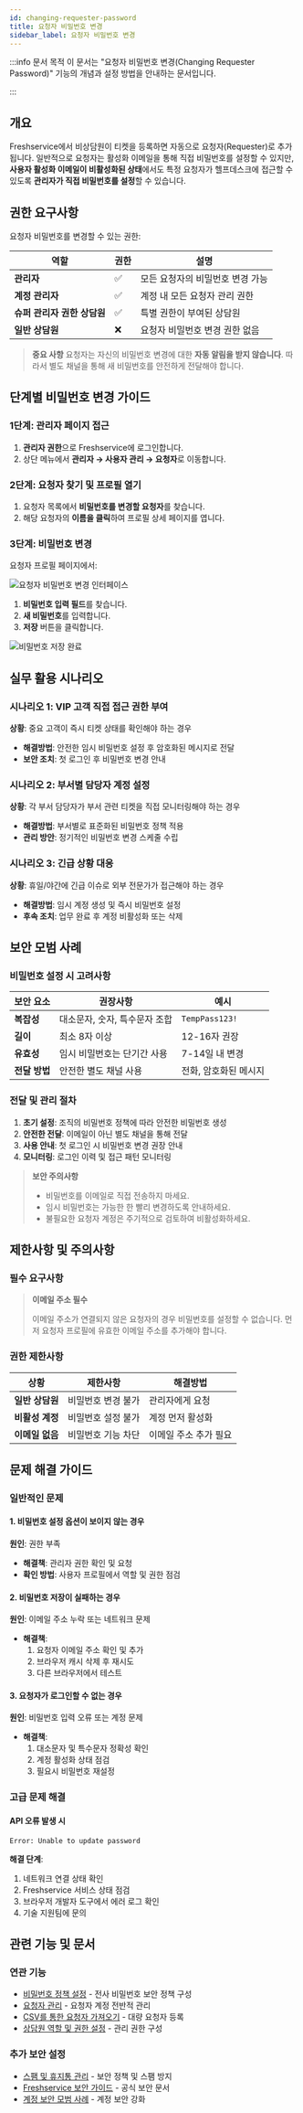 ```yaml
---
id: changing-requester-password
title: 요청자 비밀번호 변경
sidebar_label: 요청자 비밀번호 변경
---
```


:::info 문서 목적
이 문서는 "요청자 비밀번호 변경(Changing Requester Password)" 기능의 개념과 설정 방법을 안내하는 문서입니다.

:::

## 개요

Freshservice에서 비상담원이 티켓을 등록하면 자동으로 요청자(Requester)로 추가됩니다. 일반적으로 요청자는 활성화 이메일을 통해 직접 비밀번호를 설정할 수 있지만, **사용자 활성화 이메일이 비활성화된 상태**에서도 특정 요청자가 헬프데스크에 접근할 수 있도록 **관리자가 직접 비밀번호를 설정**할 수 있습니다.

## 권한 요구사항

요청자 비밀번호를 변경할 수 있는 권한:

| 역할 | 권한 | 설명 |
|------|------|------|
| **관리자** | ✅ | 모든 요청자의 비밀번호 변경 가능 |
| **계정 관리자** | ✅ | 계정 내 모든 요청자 관리 권한 |
| **슈퍼 관리자 권한 상담원** | ✅ | 특별 권한이 부여된 상담원 |
| **일반 상담원** | ❌ | 요청자 비밀번호 변경 권한 없음 |

> **중요 사항**
> 요청자는 자신의 비밀번호 변경에 대한 **자동 알림을 받지 않습니다**. 따라서 별도 채널을 통해 새 비밀번호를 안전하게 전달해야 합니다.

## 단계별 비밀번호 변경 가이드

### 1단계: 관리자 페이지 접근

1. **관리자 권한**으로 Freshservice에 로그인합니다.
2. 상단 메뉴에서 **관리자 → 사용자 관리 → 요청자**로 이동합니다.

### 2단계: 요청자 찾기 및 프로필 열기

1. 요청자 목록에서 **비밀번호를 변경할 요청자**를 찾습니다.
2. 해당 요청자의 **이름을 클릭**하여 프로필 상세 페이지를 엽니다.

### 3단계: 비밀번호 변경

요청자 프로필 페이지에서:

![요청자 비밀번호 변경 인터페이스](https://s3.amazonaws.com/cdn.freshdesk.com/data/helpdesk/attachments/production/50009281279/original/dFTPM404mqtn6wXzS00lfPMTEAZxbs3pZQ.png?1692968160)

1. **비밀번호 입력 필드**를 찾습니다.
2. **새 비밀번호**를 입력합니다.
3. **저장** 버튼을 클릭합니다.

![비밀번호 저장 완료](https://s3.amazonaws.com/cdn.freshdesk.com/data/helpdesk/attachments/production/50009281264/original/do-cZLKhzI5ljOKQ5XJHFwLbiWZenzTlsw.png?1692968074)

## 실무 활용 시나리오

### 시나리오 1: VIP 고객 직접 접근 권한 부여
**상황**: 중요 고객이 즉시 티켓 상태를 확인해야 하는 경우
- **해결방법**: 안전한 임시 비밀번호 설정 후 암호화된 메시지로 전달
- **보안 조치**: 첫 로그인 후 비밀번호 변경 안내

### 시나리오 2: 부서별 담당자 계정 설정
**상황**: 각 부서 담당자가 부서 관련 티켓을 직접 모니터링해야 하는 경우
- **해결방법**: 부서별로 표준화된 비밀번호 정책 적용
- **관리 방안**: 정기적인 비밀번호 변경 스케줄 수립

### 시나리오 3: 긴급 상황 대응
**상황**: 휴일/야간에 긴급 이슈로 외부 전문가가 접근해야 하는 경우
- **해결방법**: 임시 계정 생성 및 즉시 비밀번호 설정
- **후속 조치**: 업무 완료 후 계정 비활성화 또는 삭제

## 보안 모범 사례

### 비밀번호 설정 시 고려사항

<table>
<thead>
<tr><th>보안 요소</th><th>권장사항</th><th>예시</th></tr>
</thead>
<tbody>
<tr>
  <td><strong>복잡성</strong></td>
  <td>대소문자, 숫자, 특수문자 조합</td>
  <td><code>TempPass123!</code></td>
</tr>
<tr>
  <td><strong>길이</strong></td>
  <td>최소 8자 이상</td>
  <td>12-16자 권장</td>
</tr>
<tr>
  <td><strong>유효성</strong></td>
  <td>임시 비밀번호는 단기간 사용</td>
  <td>7-14일 내 변경</td>
</tr>
<tr>
  <td><strong>전달 방법</strong></td>
  <td>안전한 별도 채널 사용</td>
  <td>전화, 암호화된 메시지</td>
</tr>
</tbody>
</table>

### 전달 및 관리 절차

1. **초기 설정**: 조직의 비밀번호 정책에 따라 안전한 비밀번호 생성
2. **안전한 전달**: 이메일이 아닌 별도 채널을 통해 전달
3. **사용 안내**: 첫 로그인 시 비밀번호 변경 권장 안내
4. **모니터링**: 로그인 이력 및 접근 패턴 모니터링

> **보안 주의사항**
> - 비밀번호를 이메일로 직접 전송하지 마세요.
> - 임시 비밀번호는 가능한 한 빨리 변경하도록 안내하세요.
> - 불필요한 요청자 계정은 주기적으로 검토하여 비활성화하세요.

## 제한사항 및 주의사항

### 필수 요구사항

> **이메일 주소 필수**
> 
> 이메일 주소가 연결되지 않은 요청자의 경우 비밀번호를 설정할 수 없습니다. 먼저 요청자 프로필에 유효한 이메일 주소를 추가해야 합니다.

### 권한 제한사항

| 상황 | 제한사항 | 해결방법 |
|------|----------|----------|
| **일반 상담원** | 비밀번호 변경 불가 | 관리자에게 요청 |
| **비활성 계정** | 비밀번호 설정 불가 | 계정 먼저 활성화 |
| **이메일 없음** | 비밀번호 기능 차단 | 이메일 주소 추가 필요 |

## 문제 해결 가이드

### 일반적인 문제

#### 1. 비밀번호 설정 옵션이 보이지 않는 경우
**원인**: 권한 부족
- **해결책**: 관리자 권한 확인 및 요청
- **확인 방법**: 사용자 프로필에서 역할 및 권한 점검

#### 2. 비밀번호 저장이 실패하는 경우
**원인**: 이메일 주소 누락 또는 네트워크 문제
- **해결책**: 
  1. 요청자 이메일 주소 확인 및 추가
  2. 브라우저 캐시 삭제 후 재시도
  3. 다른 브라우저에서 테스트

#### 3. 요청자가 로그인할 수 없는 경우
**원인**: 비밀번호 입력 오류 또는 계정 문제
- **해결책**:
  1. 대소문자 및 특수문자 정확성 확인
  2. 계정 활성화 상태 점검
  3. 필요시 비밀번호 재설정

### 고급 문제 해결

#### API 오류 발생 시
```
Error: Unable to update password
```
**해결 단계**:
1. 네트워크 연결 상태 확인
2. Freshservice 서비스 상태 점검
3. 브라우저 개발자 도구에서 에러 로그 확인
4. 기술 지원팀에 문의

## 관련 기능 및 문서

### 연관 기능
- [비밀번호 정책 설정](./password-policy-setup.md) - 전사 비밀번호 보안 정책 구성
- [요청자 관리](./managing-requesters.md) - 요청자 계정 전반적 관리
- [CSV를 통한 요청자 가져오기](./importing-requesters-csv.md) - 대량 요청자 등록
- [상담원 역할 및 권한 설정](./setting-agent-roles-permissions.md) - 관리 권한 구성

### 추가 보안 설정
- [스팸 및 휴지통 관리](../../../../freshservice/spam-and-trash.md) - 보안 정책 및 스팸 방지
- [Freshservice 보안 가이드](https://support.freshservice.com/support/solutions/folders/50000005577) - 공식 보안 문서
- [계정 보안 모범 사례](https://support.freshservice.com/support/solutions/articles/50000005578) - 계정 보안 강화
